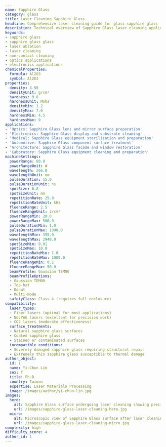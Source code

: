 ```yaml
---
name: Sapphire Glass
category: glass
title: Laser Cleaning Sapphire Glass
headline: Comprehensive laser cleaning guide for glass sapphire glass
description: Technical overview of Sapphire Glass laser cleaning applications and parameters
keywords:
- sapphire glass
- sapphire glass glass
- laser ablation
- laser cleaning
- non-contact cleaning
- optics applications
- electronics applications
chemicalProperties:
  formula: Al2O3
  symbol: Al2O3
properties:
  density: 3.98
  densityUnit: g/cm³
  hardness: 9.0
  hardnessUnit: Mohs
  densityMin: 1.2
  densityMax: 7.6
  hardnessMin: 4.5
  hardnessMax: 9
applications:
- 'Optics: Sapphire Glass lens and mirror surface preparation'
- 'Electronics: Sapphire Glass display and substrate cleaning'
- 'Medical: Sapphire Glass equipment sterilization and preparation'
- 'Automotive: Sapphire Glass component surface treatment'
- 'Architecture: Sapphire Glass facade and window restoration'
- 'Laboratory: Sapphire Glass equipment cleaning and preparation'
machineSettings:
  powerRange: 80.0
  powerRangeUnit: W
  wavelength: 266.0
  wavelengthUnit: nm
  pulseDuration: 15.0
  pulseDurationUnit: ns
  spotSize: 0.8
  spotSizeUnit: mm
  repetitionRate: 25.0
  repetitionRateUnit: kHz
  fluenceRange: 2.5
  fluenceRangeUnit: J/cm²
  powerRangeMin: 20.0
  powerRangeMax: 500.0
  pulseDurationMin: 1.0
  pulseDurationMax: 1000.0
  wavelengthMin: 355.0
  wavelengthMax: 2940.0
  spotSizeMin: 0.01
  spotSizeMax: 10.0
  repetitionRateMin: 1.0
  repetitionRateMax: 1000.0
  fluenceRangeMin: 0.1
  fluenceRangeMax: 50.0
  beamProfile: Gaussian TEM00
  beamProfileOptions:
  - Gaussian TEM00
  - Top-hat
  - Donut
  - Multi-mode
  safetyClass: Class 4 (requires full enclosure)
compatibility:
  laser_types:
  - Fiber lasers (optimal for most applications)
  - Nd:YAG lasers (excellent for precision work)
  - CO2 lasers (moderate effectiveness)
  surface_treatments:
  - Natural sapphire glass surfaces
  - Coated sapphire glass
  - Stained or contaminated surfaces
  incompatible_conditions:
  - Severely damaged sapphire glass requiring structural repair
  - Extremely thin sapphire glass susceptible to thermal damage
author_object:
  id: 1
  name: Yi-Chun Lin
  sex: f
  title: Ph.D.
  country: Taiwan
  expertise: Laser Materials Processing
  image: /images/author/yi-chun-lin.jpg
images:
  hero:
    alt: Sapphire Glass surface undergoing laser cleaning showing precise contamination removal
    url: /images/sapphire-glass-laser-cleaning-hero.jpg
  micro:
    alt: Microscopic view of Sapphire Glass surface after laser cleaning showing detailed surface structure
    url: /images/sapphire-glass-laser-cleaning-micro.jpg
complexity: high
difficulty_score: 4
author_id: 1
---
```

